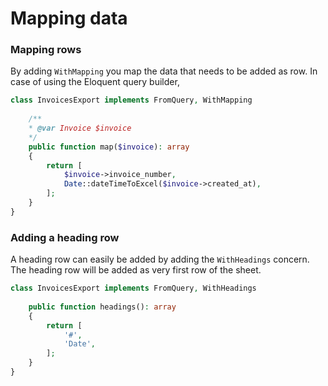 # Mapping data

### Mapping rows

By adding `WithMapping` you map the data that needs to be added as row. 
In case of using the Eloquent query builder, 

```php
class InvoicesExport implements FromQuery, WithMapping
    
    /**
    * @var Invoice $invoice
    */
    public function map($invoice): array
    {
        return [
            $invoice->invoice_number,
            Date::dateTimeToExcel($invoice->created_at),
        ];
    }
}
```

### Adding a heading row

A heading row can easily be added by adding the `WithHeadings` concern. The heading row will be added
as very first row of the sheet.

```php
class InvoicesExport implements FromQuery, WithHeadings
    
    public function headings(): array
    {
        return [
            '#',
            'Date',
        ];
    }
}
```